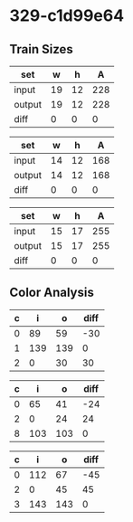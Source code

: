 # 329-c1d99e64
## Train Sizes

|set|w|h|A|
|---|---|---|---|
|input|19|12|228|
|output|19|12|228|
|diff|0|0|0|


|set|w|h|A|
|---|---|---|---|
|input|14|12|168|
|output|14|12|168|
|diff|0|0|0|


|set|w|h|A|
|---|---|---|---|
|input|15|17|255|
|output|15|17|255|
|diff|0|0|0|


## Color Analysis

|c|i|o|diff|
|---|---|---|---|
|0|89|59|-30|
|1|139|139|0|
|2|0|30|30|


|c|i|o|diff|
|---|---|---|---|
|0|65|41|-24|
|2|0|24|24|
|8|103|103|0|


|c|i|o|diff|
|---|---|---|---|
|0|112|67|-45|
|2|0|45|45|
|3|143|143|0|

